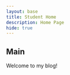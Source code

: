 ```yaml
---
layout: base
title: Student Home 
description: Home Page
hide: true
---
```



## Main

Welcome to my blog! 


